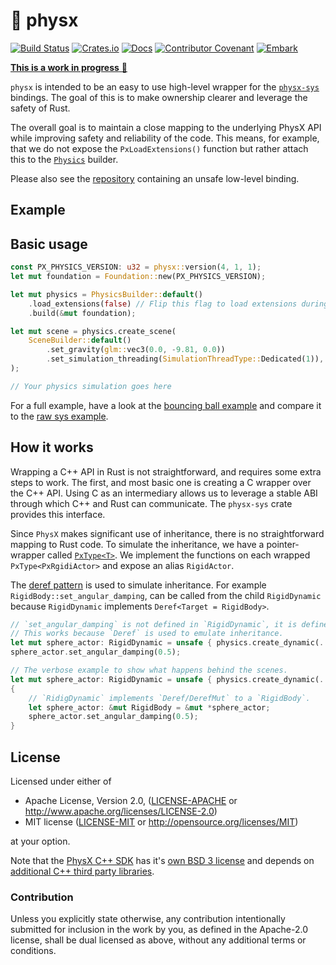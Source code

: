 # 🎳 physx

[![Build Status](https://travis-ci.com/EmbarkStudios/physx-rs.svg?branch=master)](https://travis-ci.com/EmbarkStudios/physx-rs)
[![Crates.io](https://img.shields.io/crates/v/physx.svg)](https://crates.io/crates/physx)
[![Docs](https://docs.rs/physx/badge.svg)](https://docs.rs/physx)
[![Contributor Covenant](https://img.shields.io/badge/contributor%20covenant-v1.4%20adopted-ff69b4.svg)](../CODE_OF_CONDUCT.md)
[![Embark](https://img.shields.io/badge/embark-open%20source-blueviolet.svg)](http://embark.games)

[**This is a work in progress** 🚧](https://github.com/EmbarkStudios/physx-rs/issues/3)

`physx` is intended to be an easy to use high-level wrapper for the [`physx-sys`](https://crates.io/crates/physx) bindings. The goal of this is to make ownership clearer and leverage the safety of Rust.

The overall goal is to maintain a close mapping to the underlying PhysX API
while improving safety and reliability of the code. This means, for example,
that we do not expose the `PxLoadExtensions()` function but rather attach this
to the [`Physics`](source/physics.rs) builder.

Please also see the [repository](https://github.com/EmbarkStudios/physx-rs) containing an unsafe low-level binding.

## Example

## Basic usage

``` rust
const PX_PHYSICS_VERSION: u32 = physx::version(4, 1, 1);
let mut foundation = Foundation::new(PX_PHYSICS_VERSION);

let mut physics = PhysicsBuilder::default()
    .load_extensions(false) // Flip this flag to load extensions during setup
    .build(&mut foundation);

let mut scene = physics.create_scene(
    SceneBuilder::default()
        .set_gravity(glm::vec3(0.0, -9.81, 0.0))
        .set_simulation_threading(SimulationThreadType::Dedicated(1)),
);

// Your physics simulation goes here
```

For a full example, have a look at the [bouncing ball example](examples/ball_physx.rs)
and compare it to the [raw sys example](../physx-sys/examples/ball.rs).

## How it works

Wrapping a C++ API in Rust is not straightforward, and requires some extra steps
to work. The first, and most basic one is creating a C wrapper over the C++ API.
Using C as an intermediary allows us to leverage a stable ABI through which C++
and Rust can communicate. The `physx-sys` crate provides this interface.

Since `PhysX` makes significant use of inheritance, there is no straightforward mapping to Rust code. To simulate the inheritance, we have a pointer-wrapper called [`PxType<T>`](src/px_type.rs). We implement the functions on each wrapped `PxType<PxRgidiActor>` and expose an alias `RigidActor`.

The [deref pattern](https://github.com/rust-unofficial/patterns/blob/master/anti_patterns/deref.md) is used to simulate inheritance. For example `RigidBody::set_angular_damping`, can be called from the child `RigidDynamic` because `RigidDynamic` implements `Deref<Target = RigidBody>`.

```Rust
// `set_angular_damping` is not defined in `RigidDynamic`, it is defined in `RidigBody`.
// This works because `Deref` is used to emulate inheritance.
let mut sphere_actor: RigidDynamic = unsafe { physics.create_dynamic(..) };
sphere_actor.set_angular_damping(0.5);
```

```Rust
// The verbose example to show what happens behind the scenes.
let mut sphere_actor: RigidDynamic = unsafe { physics.create_dynamic(..) };
{
    // `RidigDynamic` implements `Deref/DerefMut` to a `RigidBody`.
    let sphere_actor: &mut RigidBody = &mut *sphere_actor;
    sphere_actor.set_angular_damping(0.5);
}
```

## License

Licensed under either of

* Apache License, Version 2.0, ([LICENSE-APACHE](../LICENSE-APACHE) or http://www.apache.org/licenses/LICENSE-2.0)
* MIT license ([LICENSE-MIT](../LICENSE-MIT) or http://opensource.org/licenses/MIT)

at your option.

Note that the [PhysX C++ SDK](https://github.com/NVIDIAGameWorks/PhysX) has it's [own BSD 3 license](https://gameworksdocs.nvidia.com/PhysX/4.1/documentation/physxguide/Manual/License.html) and depends on [additional C++ third party libraries](https://github.com/NVIDIAGameWorks/PhysX/tree/4.1/externals).

### Contribution

Unless you explicitly state otherwise, any contribution intentionally
submitted for inclusion in the work by you, as defined in the Apache-2.0
license, shall be dual licensed as above, without any additional terms or
conditions.
